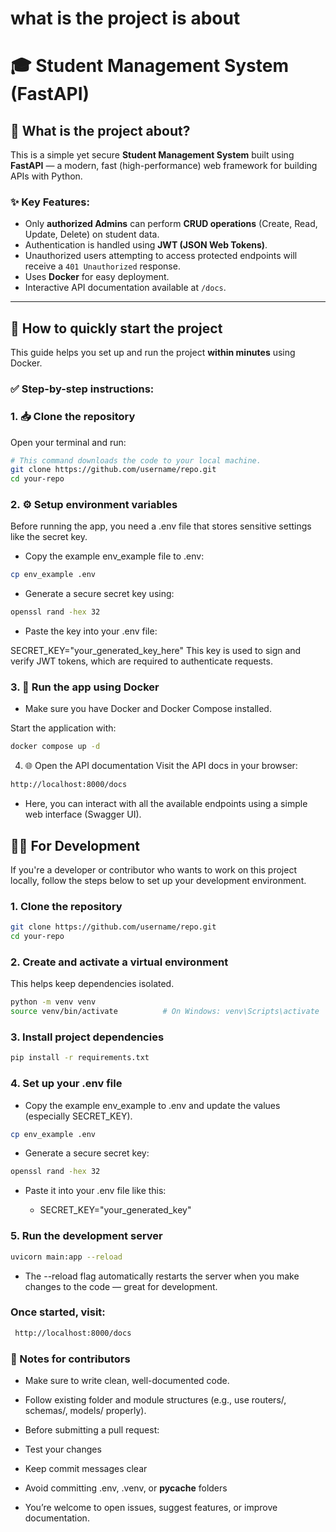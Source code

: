 # what is the project is about 
# 🎓 Student Management System (FastAPI)

## 📝 What is the project about?

This is a simple yet secure **Student Management System** built using **FastAPI** — a modern, fast (high-performance) web framework for building APIs with Python.

### ✨ Key Features:

- Only **authorized Admins** can perform **CRUD operations** (Create, Read, Update, Delete) on student data.
- Authentication is handled using **JWT (JSON Web Tokens)**.
- Unauthorized users attempting to access protected endpoints will receive a `401 Unauthorized` response.
- Uses **Docker** for easy deployment.
- Interactive API documentation available at `/docs`.

---

## 🚀 How to quickly start the project

This guide helps you set up and run the project **within minutes** using Docker.

### ✅ Step-by-step instructions:

### 1. 📥 Clone the repository

Open your terminal and run:

```bash
# This command downloads the code to your local machine.
git clone https://github.com/username/repo.git
cd your-repo

```
### 2. ⚙️ Setup environment variables

Before running the app, you need a .env file that stores sensitive settings like the secret key.

- Copy the example env_example file to .env:
```bash
cp env_example .env
```
- Generate a secure secret key using:
```bash
openssl rand -hex 32
```

-  Paste the key into your .env file:

SECRET_KEY="your_generated_key_here"
This key is used to sign and verify JWT tokens, which are required to authenticate requests.

### 3. 🐳 Run the app using Docker
- Make sure you have Docker and Docker Compose installed.

Start the application with:
 ```bash 
 docker compose up -d
```

4. 🌐 Open the API documentation
Visit the API docs in your browser:

```bash 
http://localhost:8000/docs
```
- Here, you can interact with all the available endpoints using a simple web interface (Swagger UI).




## 👨‍💻 For Development

If you're a developer or contributor who wants to work on this project locally, follow the steps below to set up your development environment.

### 1. Clone the repository

```bash
git clone https://github.com/username/repo.git
cd your-repo

```
### 2. Create and activate a virtual environment
This helps keep dependencies isolated.

```bash
python -m venv venv
source venv/bin/activate          # On Windows: venv\Scripts\activate
```

### 3. Install project dependencies
```bash 
pip install -r requirements.txt
```

### 4. Set up your .env file
- Copy the example env_example to .env and update the values (especially SECRET_KEY).

```bash 
cp env_example .env
```

- Generate a secure secret key:

```bash
openssl rand -hex 32
```
- Paste it into your .env file like this:

    - SECRET_KEY="your_generated_key"

### 5. Run the development server
```bash
uvicorn main:app --reload
```

- The --reload flag automatically restarts the server when you make changes to the code — great for development.

### Once started, visit:
```bash
 http://localhost:8000/docs
 ```

 ### 📌 Notes for contributors
-  Make sure to write clean, well-documented code.

- Follow existing folder and module structures (e.g., use routers/, schemas/, models/ properly).

- Before submitting a pull request:

- Test your changes

- Keep commit messages clear

- Avoid committing .env, .venv, or __pycache__ folders

- You’re welcome to open issues, suggest features, or improve documentation.


